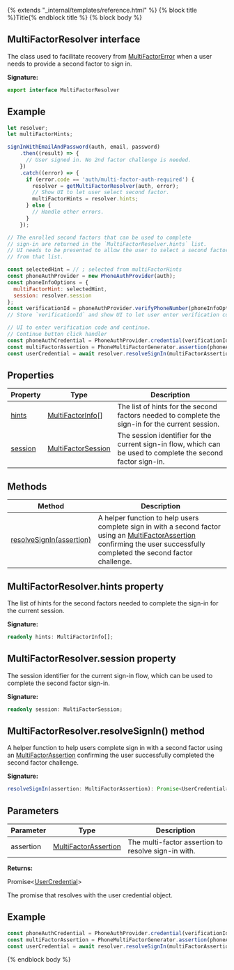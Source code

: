 {% extends "_internal/templates/reference.html" %}
{% block title %}Title{% endblock title %}
{% block body %}

## MultiFactorResolver interface

The class used to facilitate recovery from [MultiFactorError](./auth-types.multifactorerror.md#multifactorerror_interface) when a user needs to provide a second factor to sign in.

<b>Signature:</b>

```typescript
export interface MultiFactorResolver 
```

## Example


```javascript
let resolver;
let multiFactorHints;

signInWithEmailAndPassword(auth, email, password)
    .then((result) => {
      // User signed in. No 2nd factor challenge is needed.
    })
    .catch((error) => {
      if (error.code == 'auth/multi-factor-auth-required') {
        resolver = getMultiFactorResolver(auth, error);
        // Show UI to let user select second factor.
        multiFactorHints = resolver.hints;
      } else {
        // Handle other errors.
      }
    });

// The enrolled second factors that can be used to complete
// sign-in are returned in the `MultiFactorResolver.hints` list.
// UI needs to be presented to allow the user to select a second factor
// from that list.

const selectedHint = // ; selected from multiFactorHints
const phoneAuthProvider = new PhoneAuthProvider(auth);
const phoneInfoOptions = {
  multiFactorHint: selectedHint,
  session: resolver.session
};
const verificationId = phoneAuthProvider.verifyPhoneNumber(phoneInfoOptions, appVerifier);
// Store `verificationId` and show UI to let user enter verification code.

// UI to enter verification code and continue.
// Continue button click handler
const phoneAuthCredential = PhoneAuthProvider.credential(verificationId, verificationCode);
const multiFactorAssertion = PhoneMultiFactorGenerator.assertion(phoneAuthCredential);
const userCredential = await resolver.resolveSignIn(multiFactorAssertion);

```

## Properties

|  Property | Type | Description |
|  --- | --- | --- |
|  [hints](./auth-types.multifactorresolver.md#multifactorresolverhints_property) | [MultiFactorInfo](./auth-types.multifactorinfo.md#multifactorinfo_interface)<!-- -->\[\] | The list of hints for the second factors needed to complete the sign-in for the current session. |
|  [session](./auth-types.multifactorresolver.md#multifactorresolversession_property) | [MultiFactorSession](./auth-types.multifactorsession.md#multifactorsession_interface) | The session identifier for the current sign-in flow, which can be used to complete the second factor sign-in. |

## Methods

|  Method | Description |
|  --- | --- |
|  [resolveSignIn(assertion)](./auth-types.multifactorresolver.md#multifactorresolverresolvesignin_method) | A helper function to help users complete sign in with a second factor using an [MultiFactorAssertion](./auth-types.multifactorassertion.md#multifactorassertion_interface) confirming the user successfully completed the second factor challenge. |

## MultiFactorResolver.hints property

The list of hints for the second factors needed to complete the sign-in for the current session.

<b>Signature:</b>

```typescript
readonly hints: MultiFactorInfo[];
```

## MultiFactorResolver.session property

The session identifier for the current sign-in flow, which can be used to complete the second factor sign-in.

<b>Signature:</b>

```typescript
readonly session: MultiFactorSession;
```

## MultiFactorResolver.resolveSignIn() method

A helper function to help users complete sign in with a second factor using an [MultiFactorAssertion](./auth-types.multifactorassertion.md#multifactorassertion_interface) confirming the user successfully completed the second factor challenge.

<b>Signature:</b>

```typescript
resolveSignIn(assertion: MultiFactorAssertion): Promise<UserCredential>;
```

## Parameters

|  Parameter | Type | Description |
|  --- | --- | --- |
|  assertion | [MultiFactorAssertion](./auth-types.multifactorassertion.md#multifactorassertion_interface) | The multi-factor assertion to resolve sign-in with. |

<b>Returns:</b>

Promise&lt;[UserCredential](./auth-types.usercredential.md#usercredential_interface)<!-- -->&gt;

The promise that resolves with the user credential object.

## Example


```javascript
const phoneAuthCredential = PhoneAuthProvider.credential(verificationId, verificationCode);
const multiFactorAssertion = PhoneMultiFactorGenerator.assertion(phoneAuthCredential);
const userCredential = await resolver.resolveSignIn(multiFactorAssertion);

```

{% endblock body %}
